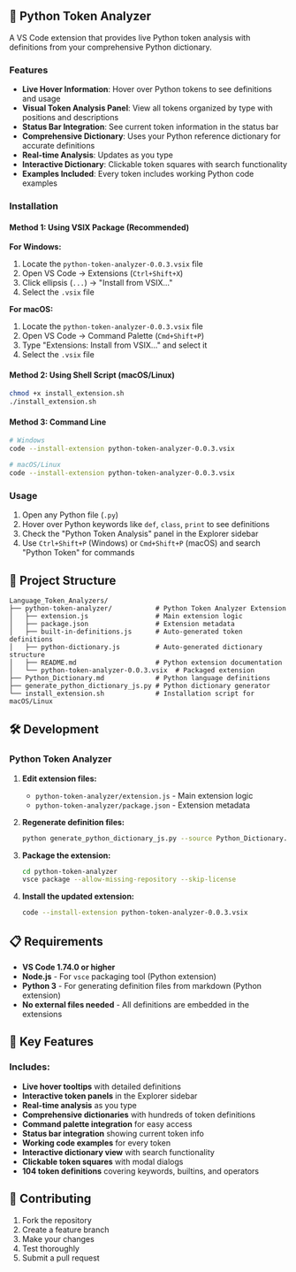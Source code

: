 ## 🐍 Python Token Analyzer

A VS Code extension that provides live Python token analysis with definitions from your comprehensive Python dictionary.

### Features
- **Live Hover Information**: Hover over Python tokens to see definitions and usage
- **Visual Token Analysis Panel**: View all tokens organized by type with positions and descriptions
- **Status Bar Integration**: See current token information in the status bar
- **Comprehensive Dictionary**: Uses your Python reference dictionary for accurate definitions
- **Real-time Analysis**: Updates as you type
- **Interactive Dictionary**: Clickable token squares with search functionality
- **Examples Included**: Every token includes working Python code examples

### Installation

#### Method 1: Using VSIX Package (Recommended)

**For Windows:**
1. Locate the `python-token-analyzer-0.0.3.vsix` file
2. Open VS Code → Extensions (`Ctrl+Shift+X`)
3. Click ellipsis (`...`) → "Install from VSIX..."
4. Select the `.vsix` file

**For macOS:**
1. Locate the `python-token-analyzer-0.0.3.vsix` file
2. Open VS Code → Command Palette (`Cmd+Shift+P`)
3. Type "Extensions: Install from VSIX..." and select it
4. Select the `.vsix` file

#### Method 2: Using Shell Script (macOS/Linux)
```bash
chmod +x install_extension.sh
./install_extension.sh
```

#### Method 3: Command Line
```bash
# Windows
code --install-extension python-token-analyzer-0.0.3.vsix

# macOS/Linux
code --install-extension python-token-analyzer-0.0.3.vsix
```

### Usage
1. Open any Python file (`.py`)
2. Hover over Python keywords like `def`, `class`, `print` to see definitions
3. Check the "Python Token Analysis" panel in the Explorer sidebar
4. Use `Ctrl+Shift+P` (Windows) or `Cmd+Shift+P` (macOS) and search "Python Token" for commands


## 📁 Project Structure

```
Language_Token_Analyzers/
├── python-token-analyzer/           # Python Token Analyzer Extension
│   ├── extension.js                 # Main extension logic
│   ├── package.json                 # Extension metadata
│   ├── built-in-definitions.js      # Auto-generated token definitions
│   ├── python-dictionary.js         # Auto-generated dictionary structure
│   ├── README.md                    # Python extension documentation
│   └── python-token-analyzer-0.0.3.vsix  # Packaged extension
├── Python_Dictionary.md             # Python language definitions
├── generate_python_dictionary_js.py # Python dictionary generator
└── install_extension.sh             # Installation script for macOS/Linux
```

## 🛠️ Development

### Python Token Analyzer

1. **Edit extension files:**
   - `python-token-analyzer/extension.js` - Main extension logic
   - `python-token-analyzer/package.json` - Extension metadata

2. **Regenerate definition files:**
   ```bash
   python generate_python_dictionary_js.py --source Python_Dictionary.md --out-dir python-token-analyzer
   ```

3. **Package the extension:**
   ```bash
   cd python-token-analyzer
   vsce package --allow-missing-repository --skip-license
   ```

4. **Install the updated extension:**
   ```bash
   code --install-extension python-token-analyzer-0.0.3.vsix
   ```

## 📋 Requirements

- **VS Code 1.74.0 or higher**
- **Node.js** - For `vsce` packaging tool (Python extension)
- **Python 3** - For generating definition files from markdown (Python extension)
- **No external files needed** - All definitions are embedded in the extensions

## 🎯 Key Features

### Includes:
- **Live hover tooltips** with detailed definitions
- **Interactive token panels** in the Explorer sidebar
- **Real-time analysis** as you type
- **Comprehensive dictionaries** with hundreds of token definitions
- **Command palette integration** for easy access
- **Status bar integration** showing current token info
- **Working code examples** for every token
- **Interactive dictionary view** with search functionality
- **Clickable token squares** with modal dialogs
- **104 token definitions** covering keywords, builtins, and operators

## 🤝 Contributing

1. Fork the repository
2. Create a feature branch
3. Make your changes
4. Test thoroughly
5. Submit a pull request

